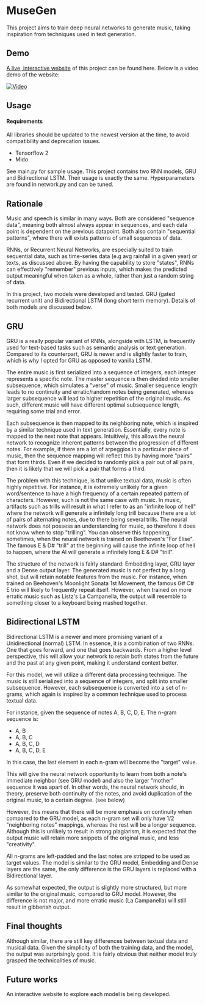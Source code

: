 # MuseGen

This project aims to train deep neural networks to generate music,
taking inspiration from techniques used in text generation.

## Demo

[A live, interactive website](http://3.138.86.8:8080/) of this project can be found here. Below is a video demo of the website:

[![Video](http://img.youtube.com/vi/-TX8kUK7zos/0.jpg)](http://www.youtube.com/watch?v=-TX8kUK7zos)

## Usage

#### Requirements

All libraries should be updated to the newest version at the time,
to avoid compatibility and deprecation issues.

- Tensorflow 2
- Mido

See main.py for sample usage. This project contains two RNN models,
GRU and Bidirectional LSTM. Their usage is exactly the same. Hyperparameters
are found in network.py and can be tuned.

## Rationale

Music and speech is similar in many ways. Both are considered "sequence data",
meaning both almost always appear in sequences, and each data point is dependent
on the previous datapoint. Both also contain "sequential patterns", 
where there will exists patterns of small sequences of data. 

RNNs, or Recurrent Neural Networks, are especially suited to train
sequential data, such as time-series data (e.g avg rainfall in a
given year) or texts, as discussed above. By having the capability
to store "states", RNNs can effectively "remember" previous 
inputs, which makes the predicted output meaningful when taken
as a whole, rather than just a random string of data.

In this project, two models were developed and tested. GRU (gated
recurrent unit) and Bidirectional LSTM (long short term memory).
Details of both models are discussed below.

## GRU

GRU is a really popular variant of RNNs, alongside with LSTM, is
frequently used for text-based tasks such as semantic analysis or
text generation. Compared to its counterpart, GRU is newer 
and is slightly faster to train, which is why I opted for GRU
as opposed to vanilla LSTM. 

The entire music is first serialized into a sequence of integers,
each integer represents a specific note. The master sequence is then
divided into smaller subsequence, which simulates a "verse" of 
music. Smaller sequence length leads to no continuity and erratic/random
notes being generated, whereas larger subsequence will lead to
higher repetition of the original music. As such, different music
will have different optimal subsequence length, requiring some
trial and error.

Each subsequence is then mapped to its neighboring note, which is inspired
by a similar technique used in text generation. Essentially, every note is mapped
to the next note that appears. Intuitively, this allows the neural network
to recognize inherent patterns between the progression of different notes.
For example, if there are a lot of arpeggios in a particular piece of music,
then the sequence mapping will reflect this by having more "pairs"
that form thirds. Even if we decided to randomly pick a pair out of all
pairs, then it is likely that we will pick a pair that forms a third.

The problem with this technique, is that unlike textual data, music is often highly
repetitive. For instance, it is extremely unlikely for a given word/sentence
to have a high frequency of a certain repeated pattern of characters. However,
such is not the same case with music. In music, artifacts such as
trills will result in what I refer to as an "infinite loop of hell" where the 
network will generate a infinitely long trill because there are a lot of pairs
of alternating notes, due to there being several trills. The neural network does
not possess an understanding for music, so therefore it does not know when to 
stop "trilling". You can observe this happening, sometimes, when the 
neural network is trained on Beethoven's "For Elise". The famous
E & D# "trill" at the beginning will cause the infinite loop of hell to happen,
where the AI will generate a infinitely long E & D# "trill".

The structure of the network is fairly standard: Embedding layer, GRU layer
and a Dense output layer. The generated music is not perfect by a long shot,
but will retain notable features from the music. For instance, when trained on 
Beehoven's Moonlight Sonata 1st Movement, the famous G# C# E trio 
will likely to frequently repeat itself. However, when trained on more
erratic music such as Listz's La Campanella, the output will resemble to something
closer to a keyboard being mashed together.

## Bidirectional LSTM

Bidirectional LSTM is a newer and more promising variant of a Unidirectional
(normal) LSTM. In essence, it is a combination of two RNNs. One that goes 
forward, and one that goes backwards. From a higher level perspective, this
will allow your network to retain both states from the future and the past at
any given point, making it understand context better.

For this model, we will utilize a different data processing technique.
The music is still serialized into a sequence of integers, and split
into smaller subsequence. However, each subsequence is converted into
a set of n-grams, which again is inspired by a common technique used to
process textual data.

For instance, given the sequence of notes A, B, C, D, E. The n-gram
sequence is:
- A, B
- A, B, C
- A, B, C, D
- A, B, C, D, E

In this case, the last element in each n-gram will become the "target"
value.

This will give the neural network opportunity to learn from both a note's
immediate neighbor (see GRU model) and also the larger "mother" sequence
it was apart of. In other words, the neural network should, in theory,
preserve both continuity of the notes, and avoid duplication of the original
music, to a certain degree. (see below)

However, this means that there will be more emphasis on continuity when compared
to the GRU model, as each n-gram set will only have 1/2 "neighboring notes"
mappings, whereas the rest will be a longer sequence. Although this is unlikely
to result in strong plagiarism, it is expected that the output
music will retain more snippets of the original music, and less
"creativity". 

All n-grams are left-padded and the last notes are stripped to
be used as target values. The model is similar to the GRU model,
Embedding and Dense layers are the same, the only difference
is the GRU layers is replaced with a Bidirectional layer.

As somewhat expected, the output is slightly more structured,
but more similar to the original music, compared to GRU model. However,
the difference is not major, and more erratic music (La Campanella) will
still result in gibberish output.

## Final thoughts

Although similar, there are still key differences between textual data
and musical data. Given the simplicity of both the training data, and
the model, the output was surprisingly good. It is fairly obvious
that neither model truly grasped the technicalities of music.

## Future works

An interactive website to explore each model is being developed.
